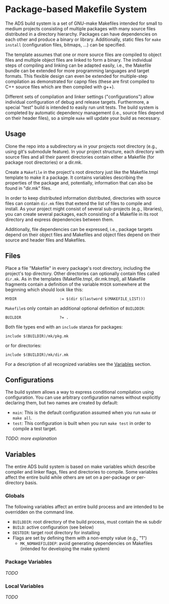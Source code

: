 Package-based Makefile System
=============================

The ADS build system is a set of GNU-make Makefiles intended for small to medium
projects consisting of multiple packages with many source files distributed in a
directory hierarchy. Packages can have dependencies on each other and produce a
binary or library. Additionally, static files for `make install` (configuration
files, bitmaps, ...) can be specified.

The template assumes that one or more source files are compiled to object files and
multiple object files are linked to form a binary. The individual steps of compiling
and linking can be adapted easily, i.e., the Makefile bundle can be extended for
more programming languages and target formats. This flexible design can even be
extended for multiple-step compilation as demonstrated for capnp files (these are
first compiled to C++ source files which are then compiled with g++).

Different sets of compilation and linker settings ("configurations") allow individual
configuration of debug and release targets. Furthermore, a special "test" build
is intended to easily run unit tests. The build system is completed by automatic
dependency management (i.e., source files depend on their header files), so a
simple `make` will update your build as necessary.

Usage
-----

Clone the repo into a subdirectory `mk` in your projects root directory (e.g.,
using git's submodule feature).
In your project structure, each directory with source files and all their parent
directories contain either a Makefile (for package root directories) or a dir.mk.

Create a `Makefile` in the project's root directory just like the Makefile.tmpl
template to make it a package. It contains variables describing the properties
of the package and, potentially, information that can also be found in "dir.mk"
files.

In order to keep distributed information distributed, directories with source files
can contain `dir.mk` files that extend the list of files to compile and install. As
your project might consist of several sub-projects (e.g., libraries), you can create
several packages, each consisting of a Makefile in its root directory and express
dependencies between them.

Additionally, file dependencies can be expressed, i.e., package targets depend on
their object files and Makefiles and object files depend on their source and header
files and Makefiles.

Files
-----

Place a file "Makefile" in every package's root directory, including the project's
top directory. Other directories can optionally contain files called `dir.mk`. As
in the templates (Makefile.tmpl, dir.mk.tmpl), all Makefile fragments contain a
definition of the variable `MYDIR` somewhere at the beginning which should look like
this:

    MYDIR                   := $(dir $(lastword $(MAKEFILE_LIST)))

`Makefile`s only contain an additional optional definition of `BUILDDIR`:

    BUILDIR                 ?= .

Both file types end with an `include` stanza for packages:

    include $(BUILDIR)/mk/pkg.mk

or for directories:

    include $(BUILDIR)/mk/dir.mk

For a description of all recognized variables see the [Variables](#variables)  section.

Configurations
--------------

The build system allows a way to express conditional compilation using configuration.
You can use arbitrary configuration names without explicitly declaring them, but two
names are created by default:

 * `main`: This is the default configuration assumed when you run `make` or `make all`.
 * `test`: This configuration is built when you run `make test` in order to compile
   a test target.

*TODO: more explanation*

Variables
---------

The entire ADS build system is based on make variables which describe compiler and
linker flags, files and directories to compile. Some variables affect the entire
build while others are set on a per-package or per-directory basis.

### Globals

The following variables affect an entire build process and are intended to be
overridden on the command line.

 * `BUILDDIR`: root directory of the build process, must contain the `mk` subdir
 * `BUILD`: active configuration (see below)
 * `DESTDIR`: target root directory for installing
 * Flags are set by defining them with a non-empty value (e.g., "1")
     * `MK_NOMAKEFILEDEP`: avoid generating dependencies on Makefiles (intended
       for developing the make system)

### Package Variables

*TODO*

### Local Variables

*TODO*
